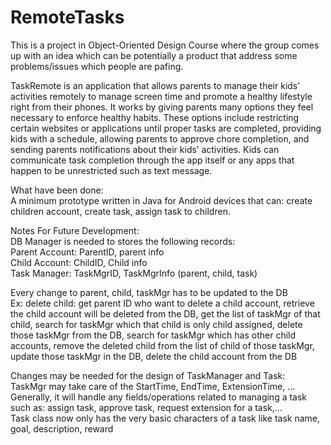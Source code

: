 # RemoteTasks  

This is a project in Object-Oriented Design Course where the group comes up with an idea which can be potentially a product that address some problems/issues which people are pafing.  

TaskRemote is an application that allows parents to manage their kids’ activities remotely to manage screen time and promote a healthy lifestyle right from their phones. It works by giving parents many options they feel necessary to enforce healthy habits. These options include restricting certain websites or applications until proper tasks are completed, providing kids with a schedule, allowing parents to approve chore completion, and sending parents notifications about their kids’ activities. Kids can communicate task completion through the app itself or any apps that happen to be unrestricted such as text message.  

What have been done:  
A minimum prototype written in Java for Android devices that can: create children account, create task, assign task to children.  
  
Notes For Future Development:  
DB Manager is needed to stores the following records:  
Parent Account: ParentID, parent info  
Child Account: ChildID, Child info  
Task Manager: TaskMgrID, TaskMgrInfo (parent, child, task)  
  
Every change to parent, child, taskMgr has to be updated to the DB  
Ex: delete child: get parent ID who want to delete a child account, retrieve the child account will be deleted from the DB, get the list of taskMgr of that child, search for taskMgr which that child is only child assigned, delete those taskMgr from the DB, search for taskMgr which has other child accounts, remove the deleted child from the list of child of those taskMgr, update those taskMgr in the DB, delete the child account from the DB  
  
Changes may be needed for the design of TaskManager and Task:  
TaskMgr may take care of the StartTime, EndTime, ExtensionTime, …  
Generally, it will handle any fields/operations related to managing a task such as: assign task, approve task, request extension for a task,...  
Task class now only has the very basic characters of a task like task name, goal, description, reward  
